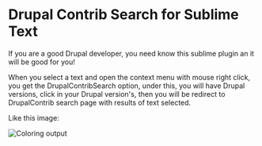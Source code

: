 Drupal Contrib Search for Sublime Text
=======================

If you are a good Drupal developer, you need know this sublime plugin an it will be good for you!

When you select a text and open the context menu with mouse right click, you get the DrupalContribSearch option, under this, you will have Drupal versions, click in your Drupal version's, then you will be redirect to DrupalContrib search page with results of text selected.

Like this image:

![Coloring output](https://dl.dropboxusercontent.com/u/27444810/Projetos/DrupalContribSearch/drupal_contrib_search.png)
